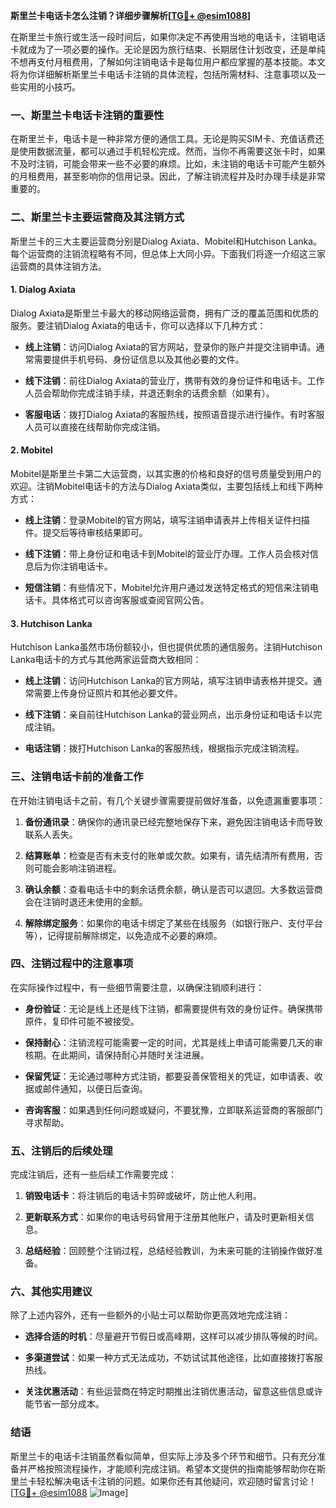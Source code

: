 **斯里兰卡电话卡怎么注销？详细步骤解析[[TG💪+ @esim1088](https://t.me/s/esim1088)]**

在斯里兰卡旅行或生活一段时间后，如果你决定不再使用当地的电话卡，注销电话卡就成为了一项必要的操作。无论是因为旅行结束、长期居住计划改变，还是单纯不想再支付月租费用，了解如何注销电话卡是每位用户都应掌握的基本技能。本文将为你详细解析斯里兰卡电话卡注销的具体流程，包括所需材料、注意事项以及一些实用的小技巧。

### 一、斯里兰卡电话卡注销的重要性

在斯里兰卡，电话卡是一种非常方便的通信工具。无论是购买SIM卡、充值话费还是使用数据流量，都可以通过手机轻松完成。然而，当你不再需要这张卡时，如果不及时注销，可能会带来一些不必要的麻烦。比如，未注销的电话卡可能产生额外的月租费用，甚至影响你的信用记录。因此，了解注销流程并及时办理手续是非常重要的。

### 二、斯里兰卡主要运营商及其注销方式

斯里兰卡的三大主要运营商分别是Dialog Axiata、Mobitel和Hutchison Lanka。每个运营商的注销流程略有不同，但总体上大同小异。下面我们将逐一介绍这三家运营商的具体注销方法。

#### 1. Dialog Axiata

Dialog Axiata是斯里兰卡最大的移动网络运营商，拥有广泛的覆盖范围和优质的服务。要注销Dialog Axiata的电话卡，你可以选择以下几种方式：

- **线上注销**：访问Dialog Axiata的官方网站，登录你的账户并提交注销申请。通常需要提供手机号码、身份证信息以及其他必要的文件。
  
- **线下注销**：前往Dialog Axiata的营业厅，携带有效的身份证件和电话卡。工作人员会帮助你完成注销手续，并退还剩余的话费余额（如果有）。

- **客服电话**：拨打Dialog Axiata的客服热线，按照语音提示进行操作。有时客服人员可以直接在线帮助你完成注销。

#### 2. Mobitel

Mobitel是斯里兰卡第二大运营商，以其实惠的价格和良好的信号质量受到用户的欢迎。注销Mobitel电话卡的方法与Dialog Axiata类似，主要包括线上和线下两种方式：

- **线上注销**：登录Mobitel的官方网站，填写注销申请表并上传相关证件扫描件。提交后等待审核结果即可。

- **线下注销**：带上身份证和电话卡到Mobitel的营业厅办理。工作人员会核对信息后为你注销电话卡。

- **短信注销**：有些情况下，Mobitel允许用户通过发送特定格式的短信来注销电话卡。具体格式可以咨询客服或查阅官网公告。

#### 3. Hutchison Lanka

Hutchison Lanka虽然市场份额较小，但也提供优质的通信服务。注销Hutchison Lanka电话卡的方式与其他两家运营商大致相同：

- **线上注销**：访问Hutchison Lanka的官方网站，填写注销申请表格并提交。通常需要上传身份证照片和其他必要文件。

- **线下注销**：亲自前往Hutchison Lanka的营业网点，出示身份证和电话卡以完成注销。

- **电话注销**：拨打Hutchison Lanka的客服热线，根据指示完成注销流程。

### 三、注销电话卡前的准备工作

在开始注销电话卡之前，有几个关键步骤需要提前做好准备，以免遗漏重要事项：

1. **备份通讯录**：确保你的通讯录已经完整地保存下来，避免因注销电话卡而导致联系人丢失。

2. **结算账单**：检查是否有未支付的账单或欠款。如果有，请先结清所有费用，否则可能会影响注销进程。

3. **确认余额**：查看电话卡中的剩余话费余额，确认是否可以退回。大多数运营商会在注销时退还未使用的金额。

4. **解除绑定服务**：如果你的电话卡绑定了某些在线服务（如银行账户、支付平台等），记得提前解除绑定，以免造成不必要的麻烦。

### 四、注销过程中的注意事项

在实际操作过程中，有一些细节需要注意，以确保注销顺利进行：

- **身份验证**：无论是线上还是线下注销，都需要提供有效的身份证件。确保携带原件，复印件可能不被接受。

- **保持耐心**：注销流程可能需要一定的时间，尤其是线上申请可能需要几天的审核期。在此期间，请保持耐心并随时关注进展。

- **保留凭证**：无论通过哪种方式注销，都要妥善保管相关的凭证，如申请表、收据或邮件通知，以便日后查询。

- **咨询客服**：如果遇到任何问题或疑问，不要犹豫，立即联系运营商的客服部门寻求帮助。

### 五、注销后的后续处理

完成注销后，还有一些后续工作需要完成：

1. **销毁电话卡**：将注销后的电话卡剪碎或破坏，防止他人利用。

2. **更新联系方式**：如果你的电话号码曾用于注册其他账户，请及时更新相关信息。

3. **总结经验**：回顾整个注销过程，总结经验教训，为未来可能的注销操作做好准备。

### 六、其他实用建议

除了上述内容外，还有一些额外的小贴士可以帮助你更高效地完成注销：

- **选择合适的时机**：尽量避开节假日或高峰期，这样可以减少排队等候的时间。

- **多渠道尝试**：如果一种方式无法成功，不妨试试其他途径，比如直接拨打客服热线。

- **关注优惠活动**：有些运营商在特定时期推出注销优惠活动，留意这些信息或许能节省一部分成本。

### 结语

斯里兰卡的电话卡注销虽然看似简单，但实际上涉及多个环节和细节。只有充分准备并严格按照流程操作，才能顺利完成注销。希望本文提供的指南能够帮助你在斯里兰卡轻松解决电话卡注销的问题。如果你还有其他疑问，欢迎随时留言讨论！[[TG💪+ @esim1088](https://t.me/s/esim1088) ![Image](https://i.postimg.cc/4NQfJmqS/Snipaste-2025-05-13-00-14-12.png)]
